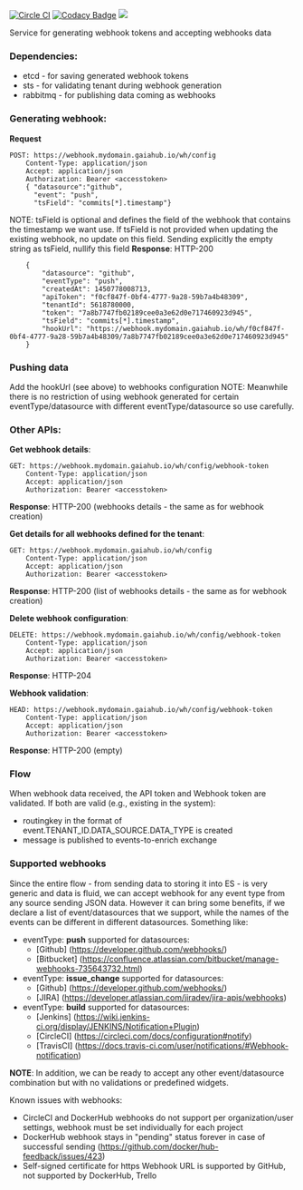 [![Circle CI](https://circleci.com/gh/gaia-adm/webhook-service.svg?style=svg)](https://circleci.com/gh/gaia-adm/webhook-service) [![Codacy Badge](https://api.codacy.com/project/badge/grade/2e1a8ea1940c465887a4cff3ddf916f6)](https://www.codacy.com/app/alexei-led/webhook-service) [![](https://badge.imagelayers.io/gaiaadm/whs:latest.svg)](https://imagelayers.io/?images=gaiaadm/whs:latest 'Get your own badge on imagelayers.io')

Service for generating webhook tokens and accepting webhooks data

### Dependencies:
 - etcd - for saving generated webhook tokens
 - sts - for validating tenant during webhook generation
 - rabbitmq - for publishing data coming as webhooks

### Generating webhook:
**Request**
```
POST: https://webhook.mydomain.gaiahub.io/wh/config
    Content-Type: application/json
    Accept: application/json
    Authorization: Bearer <accesstoken>
    { "datasource":"github",
      "event": "push",
      "tsField": "commits[*].timestamp"}
```
NOTE: tsField is optional and defines the field of the webhook that contains the timestamp we want use.
If tsField is not provided when updating the existing webhook, no update on this field. Sending explicitly the empty string as tsField, nullify this field
**Response**:
HTTP-200
```
    {
        "datasource": "github",
        "eventType": "push",
        "createdAt": 1450778008713,
        "apiToken": "f0cf847f-0bf4-4777-9a28-59b7a4b48309",
        "tenantId": 5618780000,
        "token": "7a8b7747fb02189cee0a3e62d0e717460923d945",
        "tsField": "commits[*].timestamp",
        "hookUrl": "https://webhook.mydomain.gaiahub.io/wh/f0cf847f-0bf4-4777-9a28-59b7a4b48309/7a8b7747fb02189cee0a3e62d0e717460923d945"
    }
```

### Pushing data
Add the hookUrl (see above) to webhooks configuration
NOTE: Meanwhile there is no restriction of using webhook generated for certain eventType/datasource with different eventType/datasource so use carefully.

### Other APIs:
**Get webhook details**:
```
GET: https://webhook.mydomain.gaiahub.io/wh/config/webhook-token
    Content-Type: application/json
    Accept: application/json
    Authorization: Bearer <accesstoken>
```
**Response**:
HTTP-200 (webhooks details - the same as for webhook creation)

**Get details for all webhooks defined for the tenant**:
```
GET: https://webhook.mydomain.gaiahub.io/wh/config
    Content-Type: application/json
    Accept: application/json
    Authorization: Bearer <accesstoken>
```
**Response**:
HTTP-200 (list of webhooks details - the same as for webhook creation)

**Delete webhook configuration**:
```
DELETE: https://webhook.mydomain.gaiahub.io/wh/config/webhook-token
    Content-Type: application/json
    Accept: application/json
    Authorization: Bearer <accesstoken>
```
**Response**:
HTTP-204

**Webhook validation**:
```
HEAD: https://webhook.mydomain.gaiahub.io/wh/config/webhook-token
    Content-Type: application/json
    Accept: application/json
    Authorization: Bearer <accesstoken>
```
**Response**:
HTTP-200 (empty)

### Flow
When webhook data received, the API token and Webhook token are validated.
If both are valid (e.g., existing in the system):
  - routingkey in the format of event.TENANT_ID.DATA_SOURCE.DATA_TYPE is created
  - message is published to events-to-enrich exchange

### Supported webhooks
Since the entire flow - from sending data to storing it into ES - is very generic and data is fluid, we can accept webhook for any event type from any source sending JSON data.
However it can bring some benefits, if we declare a list of event/datasources that we support, while the names of the events can be different in different datasources. Something like:
  - eventType: **push** supported for datasources:
    - [Github] (https://developer.github.com/webhooks/)
    - [Bitbucket] (https://confluence.atlassian.com/bitbucket/manage-webhooks-735643732.html)
  - eventType: **issue_change** supported for datasources:
    - [Github] (https://developer.github.com/webhooks/)
    - [JIRA] (https://developer.atlassian.com/jiradev/jira-apis/webhooks)
  - eventType: **build**  supported for datasources:
    - [Jenkins] (https://wiki.jenkins-ci.org/display/JENKINS/Notification+Plugin)
    - [CircleCI] (https://circleci.com/docs/configuration#notify)
    - [TravisCI] (https://docs.travis-ci.com/user/notifications/#Webhook-notification)

**NOTE**: In addition, we can be ready to accept any other event/datasource combination but with no validations or predefined widgets.

Known issues with webhooks:
- CircleCI and DockerHub webhooks do not support per organization/user settings, webhook must be set individually for each project
- DockerHub webhook stays in "pending" status forever in case of successful sending (https://github.com/docker/hub-feedback/issues/423)
- Self-signed certificate for https Webhook URL is supported by GitHub, not supported by DockerHub, Trello
